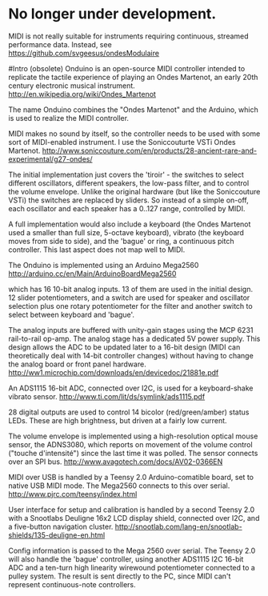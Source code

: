 # No longer under development. 
MIDI is not really suitable for instruments requiring continuous, streamed performance data. Instead, see
https://github.com/svgeesus/ondesModulaire

#Intro (obsolete)
Onduino is an open-source MIDI controller intended to replicate the 
tactile experience of playing an Ondes Martenot, an early 20th 
century electronic musical instrument.
http://en.wikipedia.org/wiki/Ondes_Martenot

The name Onduino combines the "Ondes Martenot" and the Arduino, which 
is used to realize the MIDI controller.

MIDI makes no sound by itself, so the controller needs to be used with 
some sort of MIDI-enabled instrument. I use the Soniccouturte VSTi 
Ondes Martenot.
http://www.soniccouture.com/en/products/28-ancient-rare-and-experimental/g27-ondes/

The initial implementation just covers the 'tiroir' - the switches to select 
different oscillators, different speakers, the low-pass filter, and to control 
the volume envelope. Unlike the original hardware (but like the Soniccouture VSTi) 
the switches are replaced by sliders. So instead of a simple on-off, each oscillator 
and each speaker has a 0..127 range, controlled by MIDI.

A full implementation would also include a keyboard (the Ondes Martenot 
used a smaller than full size, 5-octave keyboard), vibrato (the keyboard 
moves from side to side), and the 'bague' or ring, a continuous pitch controller.
This last aspect does not map well to MIDI.

The Onduino is implemented using an Arduino Mega2560
http://arduino.cc/en/Main/ArduinoBoardMega2560

which has 16 10-bit analog inputs. 13 of them are used in the initial design.
12 slider potentiometers, and a switch are used for speaker and oscillator 
selection plus one rotary potentiometer for the filter and another switch to 
select between keyboard and 'bague'. 

The analog inputs are buffered with unity-gain stages using the MCP 6231 
rail-to-rail op-amp. The analog stage has a dedicated 5V power supply. This design 
allows the ADC to be updated later to a  16-bit design (MIDI can theoretically 
deal with 14-bit controller changes) without having to change the analog board 
or front panel hardware.
http://ww1.microchip.com/downloads/en/devicedoc/21881e.pdf

An ADS1115 16-bit ADC, connected over I2C, is used for a keyboard-shake vibrato sensor. 
http://www.ti.com/lit/ds/symlink/ads1115.pdf

28 digital outputs are used to control 14 bicolor (red/green/amber) status LEDs. 
These are high brightness, but driven at a fairly low current.

The volume envelope is implemented using a high-resolution optical mouse
sensor, the ADNS3080, which reports on movement of the volume control ("touche 
d'intensité") since the last time it was polled. The sensor connects over an SPI bus.
http://www.avagotech.com/docs/AV02-0366EN

MIDI over USB is handled by a Teensy 2.0 Arduino-comatible board, set to native 
USB MIDI mode. The Mega2560 connects to this over serial.
http://www.pjrc.com/teensy/index.html

User interface for setup and calibration is handled by a second Teensy 2.0 with 
a Snootlabs Deuligne 16x2 LCD display shield, connected over I2C, and a five-button
navigation cluster. 
http://snootlab.com/lang-en/snootlab-shields/135-deuligne-en.html

Config information is passed to the Mega 2560 over serial. The Teensy 2.0 will 
also handle the 'bague' controller, using another ADS1115 I2C 16-bit ADC and a 
ten-turn high linearity wirewound potentiometer connected to a pulley system. 
The result is sent directly to the PC, since MIDI can't represent continuous-note 
controllers.

